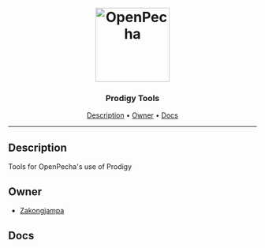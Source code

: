 <h1 align="center">
  <br>
  <a href="https://openpecha.org"><img src="https://avatars.githubusercontent.com/u/82142807?s=400&u=19e108a15566f3a1449bafb03b8dd706a72aebcd&v=4" alt="OpenPecha" width="150"></a>
  <br>
</h1>

<h3 align="center">Prodigy Tools</h3>

<!-- Replace the title of the repository -->

<p align="center">
  <a href="#description">Description</a> •
  <a href="#owner">Owner</a> •
<!--   <a href="#floppy_disk-install">Install</a> • -->
  <a href="#docs">Docs</a>
</p>
<hr>

## Description

Tools for OpenPecha's use of Prodigy

<!-- This section provides a high-level overview for the repo -->

## Owner

- [Zakongjampa](https://github.com/Zakongjampa)

<!-- This section lists the owners of the repo -->


## Docs

<!-- This section must link to the docs which are in the root of the repository in /docs -->

